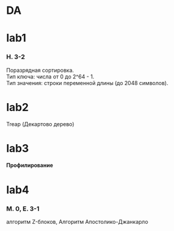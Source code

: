 # DA


# lab1  
### **H. 3-2**

Поразрядная сортировка.  
Тип ключа: числа от 0 до 2^64 - 1.  
Тип значения: строки переменной длины (до 2048 символов).  

# lab2  
Treap (Декартово дерево)

# lab3
#### Профилирование

# lab4
### **М. 0, E. 3-1**
алгоритм Z-блоков, Алгоритм Апостолико-Джанкарло
